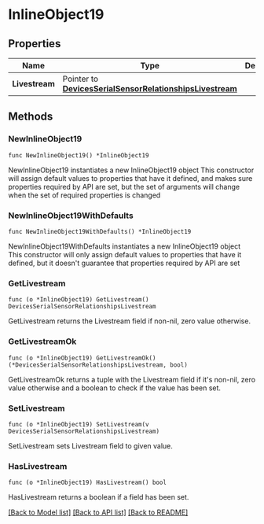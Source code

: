 # InlineObject19

## Properties

Name | Type | Description | Notes
------------ | ------------- | ------------- | -------------
**Livestream** | Pointer to [**DevicesSerialSensorRelationshipsLivestream**](DevicesSerialSensorRelationshipsLivestream.md) |  | [optional] 

## Methods

### NewInlineObject19

`func NewInlineObject19() *InlineObject19`

NewInlineObject19 instantiates a new InlineObject19 object
This constructor will assign default values to properties that have it defined,
and makes sure properties required by API are set, but the set of arguments
will change when the set of required properties is changed

### NewInlineObject19WithDefaults

`func NewInlineObject19WithDefaults() *InlineObject19`

NewInlineObject19WithDefaults instantiates a new InlineObject19 object
This constructor will only assign default values to properties that have it defined,
but it doesn't guarantee that properties required by API are set

### GetLivestream

`func (o *InlineObject19) GetLivestream() DevicesSerialSensorRelationshipsLivestream`

GetLivestream returns the Livestream field if non-nil, zero value otherwise.

### GetLivestreamOk

`func (o *InlineObject19) GetLivestreamOk() (*DevicesSerialSensorRelationshipsLivestream, bool)`

GetLivestreamOk returns a tuple with the Livestream field if it's non-nil, zero value otherwise
and a boolean to check if the value has been set.

### SetLivestream

`func (o *InlineObject19) SetLivestream(v DevicesSerialSensorRelationshipsLivestream)`

SetLivestream sets Livestream field to given value.

### HasLivestream

`func (o *InlineObject19) HasLivestream() bool`

HasLivestream returns a boolean if a field has been set.


[[Back to Model list]](../README.md#documentation-for-models) [[Back to API list]](../README.md#documentation-for-api-endpoints) [[Back to README]](../README.md)


